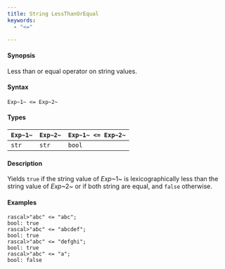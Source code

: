 ```yaml
---
title: String LessThanOrEqual
keywords:
  - "<="

---
```


#### Synopsis

Less than or equal operator on string values.

#### Syntax

`Exp~1~ <= Exp~2~`

#### Types


| `Exp~1~` | `Exp~2~` | `Exp~1~ <= Exp~2~`  |
| --- | --- | --- |
| `str`     |  `str`    | `bool`                |


#### Description

Yields `true` if the string value of _Exp_~1~ is lexicographically less
than the string value of _Exp_~2~ or if both string are equal, and `false` otherwise.

#### Examples


```rascal-shell 
rascal>"abc" <= "abc";
bool: true
rascal>"abc" <= "abcdef";
bool: true
rascal>"abc" <= "defghi";
bool: true
rascal>"abc" <= "a";
bool: false
```


